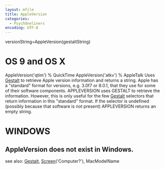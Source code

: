 ```yaml
---
layout: mfile
title: AppleVersion
categories:
  - PsychOneliners
encoding: UTF-8
---
```


versionString=AppleVersion(gestaltString)

# OS 9 and OS X

AppleVersion('qtim') % QuickTime
AppleVersion('atkv') % AppleTalk
Uses [Gestalt](/docs/Gestalt) to retrieve Apple version information and returns a string.
Apple has a "standard" format for versions, e.g. 3.0f7 or 8.0.1, that
they use for some of their software components. APPLEVERSION uses GESTALT
to retrieve the information. However, this is only useful for the few
[Gestalt](/docs/Gestalt) selectors that return information in this "standard" format.
If the selector is undefined (possibly because that software is
not present) APPLEVERSION returns an empty string.

# WINDOWS

AppleVersion does not exist in Windows.
----

see also: [Gestalt](/docs/Gestalt), [Screen](/docs/Screen)('Computer?'), MacModelName